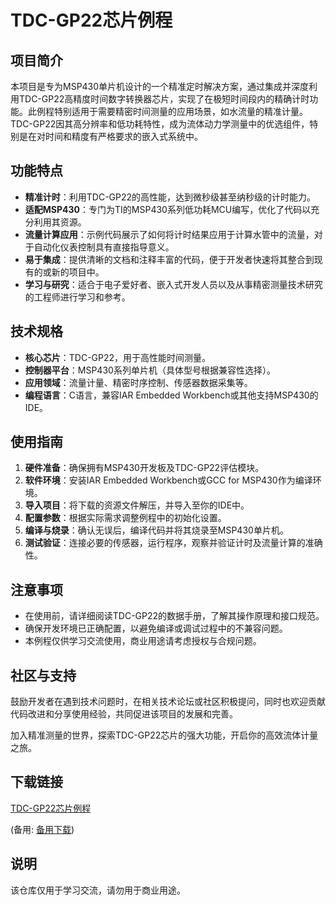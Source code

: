# TDC-GP22芯片例程

## 项目简介

本项目是专为MSP430单片机设计的一个精准定时解决方案，通过集成并深度利用TDC-GP22高精度时间数字转换器芯片，实现了在极短时间段内的精确计时功能。此例程特别适用于需要精密时间测量的应用场景，如水流量的精准计量。TDC-GP22因其高分辨率和低功耗特性，成为流体动力学测量中的优选组件，特别是在对时间和精度有严格要求的嵌入式系统中。

## 功能特点

- **精准计时**：利用TDC-GP22的高性能，达到微秒级甚至纳秒级的计时能力。
- **适配MSP430**：专门为TI的MSP430系列低功耗MCU编写，优化了代码以充分利用其资源。
- **流量计算应用**：示例代码展示了如何将计时结果应用于计算水管中的流量，对于自动化仪表控制具有直接指导意义。
- **易于集成**：提供清晰的文档和注释丰富的代码，便于开发者快速将其整合到现有的或新的项目中。
- **学习与研究**：适合于电子爱好者、嵌入式开发人员以及从事精密测量技术研究的工程师进行学习和参考。

## 技术规格

- **核心芯片**：TDC-GP22，用于高性能时间测量。
- **控制器平台**：MSP430系列单片机（具体型号根据兼容性选择）。
- **应用领域**：流量计量、精密时序控制、传感器数据采集等。
- **编程语言**：C语言，兼容IAR Embedded Workbench或其他支持MSP430的IDE。

## 使用指南

1. **硬件准备**：确保拥有MSP430开发板及TDC-GP22评估模块。
2. **软件环境**：安装IAR Embedded Workbench或GCC for MSP430作为编译环境。
3. **导入项目**：将下载的资源文件解压，并导入至你的IDE中。
4. **配置参数**：根据实际需求调整例程中的初始化设置。
5. **编译与烧录**：确认无误后，编译代码并将其烧录至MSP430单片机。
6. **测试验证**：连接必要的传感器，运行程序，观察并验证计时及流量计算的准确性。

## 注意事项

- 在使用前，请详细阅读TDC-GP22的数据手册，了解其操作原理和接口规范。
- 确保开发环境已正确配置，以避免编译或调试过程中的不兼容问题。
- 本例程仅供学习交流使用，商业用途请考虑授权与合规问题。

## 社区与支持

鼓励开发者在遇到技术问题时，在相关技术论坛或社区积极提问，同时也欢迎贡献代码改进和分享使用经验，共同促进该项目的发展和完善。

加入精准测量的世界，探索TDC-GP22芯片的强大功能，开启你的高效流体计量之旅。

## 下载链接
[TDC-GP22芯片例程](https://pan.quark.cn/s/8c42f229ce40) 

(备用: [备用下载](https://pan.baidu.com/s/13PvdOmgRx7Hx5juoyIJl9A?pwd=1234))

## 说明

该仓库仅用于学习交流，请勿用于商业用途。
